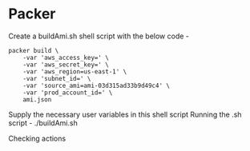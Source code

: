 # Packer

Create a buildAmi.sh shell script with the below code - 
```
packer build \
    -var 'aws_access_key=' \
    -var 'aws_secret_key=' \
    -var 'aws_region=us-east-1' \
    -var 'subnet_id=' \
    -var 'source_ami=ami-03d315ad33b9d49c4' \
    -var 'prod_account_id=' \
    ami.json
```
Supply the necessary user variables in this shell script
Running the .sh script - ./buildAmi.sh

Checking actions
<!-- A6 demo -->